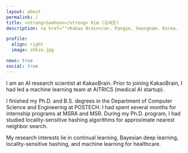 ```yaml
---
layout: about
permalink: /
title: <strong>Saehoon</strong> Kim (김세훈)
description: <a href="">Kakao Brain</a>. Pangyo, Seongnam. Korea.

profile:
  align: right
  image: shkim.jpg

news: true
social: true
---
```


I am an AI research scientist at KakaoBrain.
Prior to joining KakaoBrain, I had led a machine learning team at AITRICS
(medical AI startup).

I finished my Ph.D. and B.S. degrees in the Department of Computer Science and Engineering at
POSTECH. I had spent several months for internship programs at MSRA and MSR.
During my Ph.D. program, I had studied locality-sensitive hashing algorithms for approximate
nearest neighbor search.

My research interests lie in continual learning, Bayesian deep learning,
locality-sensitive hashing, and machine learning for healthcare.
